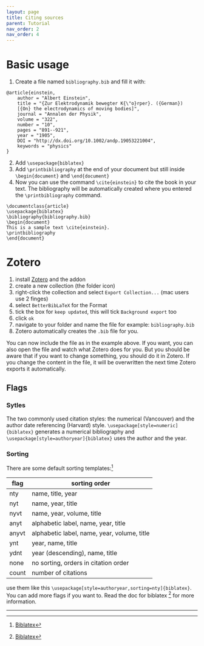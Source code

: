 ```yaml
---
layout: page
title: Citing sources
parent: Tutorial
nav_order: 2
nav_order: 4
---
```

# Basic usage
1. Create a file named `bibliography.bib` and fill it with:
```
@article{einstein,
    author = "Albert Einstein",
    title = "{Zur Elektrodynamik bewegter K{\"o}rper}. ({German})
    [{On} the electrodynamics of moving bodies]",
    journal = "Annalen der Physik",
    volume = "322",
    number = "10",
    pages = "891--921",
    year = "1905",
    DOI = "http://dx.doi.org/10.1002/andp.19053221004",
    keywords = "physics"
}
```
2. Add `\usepackage{biblatex}`
3. Add `\printbibliography` at the end of your document but still inside `\begin{document}`
 and `\end{document}`
4. Now you can use the command `\cite{einstein}` to cite the book in your text. The bibliography will be automatically created where you entered the `\printbibliography` command.
```
\documentclass{article}
\usepackage{biblatex}
\bibliography{bibliography.bib}
\begin{document}
This is a sample text \cite{einstein}.
\printbibliography
\end{document}
```

# Zotero
1. install [Zotero](https://resnikal71202.github.io/LaTeX/install/bibliography/zotero.html) and the addon
2. create a new collection (the folder icon)
3. right-click the collection and select `Export Collection...` (mac users use 2 finges)
4. select `BetterBibLaTeX` for the Format
5. tick the box for `keep updated`, this will tick `Background export` too
6. click `ok`
7. navigate to your folder and name the file for example: `bibliography.bib`
8. Zotero automatically creates the `.bib` file for you. 

You can now include the file as in the example above. If you want, you can also open the file and watch what Zotero does for you. But you should be aware that if you want to change something, you should do it in Zotero. If you change the content in the file, it will be overwritten the next time Zotero exports it automatically.


## Flags
### Sytles
The two commonly used citation styles: the numerical (Vancouver) and the author date referencing (Harvard) style. `\usepackage[style=numeric]{biblatex}` generates a numerical bibliography and `\usepackage[style=authoryear]{biblatex}` uses the author and the year.

### Sorting
There are some default sorting templates:[^1]

| flag | sorting order|
|------|-------------|
| nty | name, title, year|
| nyt | name, year, title|
| nyvt | name, year, volume, title |
| anyt | alphabetic label, name, year, title|
| anyvt |alphabetic label, name, year, volume, title|
| ynt | year, name, title|
| ydnt | year (descending), name, title|
| none | no sorting, orders in citation order |
| count | number of citations |

use them like this `\usepackage[style=authoryear,sorting=nty]{biblatex}`. You can add more flags if you want to. Read the doc for biblatex [^1] for more information.


---
[^1]:[Biblatex](https://ctan.kako-dev.de/macros/latex/contrib/biblatex/doc/biblatex.pdf)
[^2]:[Wikibooks: LaTeX/Bibliographies with biblatex and biber](https://en.wikibooks.org/wiki/LaTeX/Bibliographies_with_biblatex_and_biber#cite_note-1)
